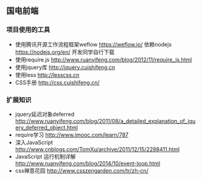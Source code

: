 ## 国电前端

### 项目使用的工具

* 使用腾讯开源工作流程框架weflow https://weflow.io/ 依赖nodejs https://nodejs.org/en/ 开发同学自行下载
* 使用require.js http://www.ruanyifeng.com/blog/2012/11/require_js.html
* 使用jquery库 http://jquery.cuishifeng.cn
* 使用less http://lesscss.cn
* CSS手册 http://css.cuishifeng.cn/

### 扩展知识
* jquery延迟对象deferred http://www.ruanyifeng.com/blog/2011/08/a_detailed_explanation_of_jquery_deferred_object.html
* require学习 http://www.imooc.com/learn/787
* 深入JavaScript http://www.cnblogs.com/TomXu/archive/2011/12/15/2288411.html
* JavaScript 运行机制详解 http://www.ruanyifeng.com/blog/2014/10/event-loop.html
* css禅意花园 http://www.csszengarden.com/tr/zh-cn/
